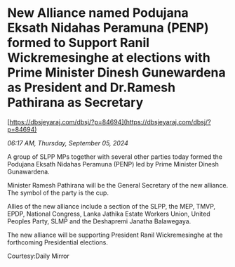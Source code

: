 # New Alliance named Podujana Eksath Nidahas Peramuna (PENP) formed to Support Ranil Wickremesinghe at elections with Prime Minister Dinesh Gunewardena as President and Dr.Ramesh Pathirana as Secretary

[https://dbsjeyaraj.com/dbsj/?p=84694](https://dbsjeyaraj.com/dbsj/?p=84694)

*06:17 AM, Thursday, September 05, 2024*

A group of SLPP MPs together with several other parties today formed the Podujana Eksath Nidahas Peramuna (PENP) led by Prime Minister Dinesh Gunawardena.

Minister Ramesh Pathirana will be the General Secretary of the new alliance. The symbol of the party is the cup.

Allies of the new alliance include a section of the SLPP, the MEP, TMVP, EPDP, National Congress, Lanka Jathika Estate Workers Union, United Peoples Party, SLMP and the Deshapremi Janatha Balawegaya.

The new alliance will be supporting President Ranil Wickremesinghe at the forthcoming Presidential elections.

Courtesy:Daily Mirror

